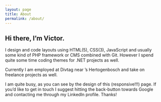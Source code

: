 ```yaml
---
layout: page
title: About
permalink: /about/
---
```


## Hi there, I’m Victor. ##

I design and code layouts using HTML(5), CSS(3), JavaScript and usually some kind of PHP framework or CMS combined with Git. However I spend quite some time coding themes for .NET projects as well.

Currently I am employed at Divtag near ’s Hertogenbosch and take on freelance projects as well.

I am quite busy, as you can see by the design of this (responsive!!!) page. If you’d like to get in touch I suggest hitting the back-button towards Google and contacting me through my LinkedIn profile. Thanks!
